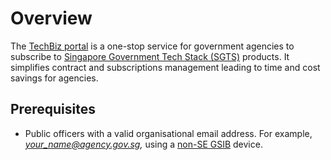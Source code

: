 # Overview

The [TechBiz portal](https://portal.techbiz.suite.gov.sg)  is a one-stop service for government agencies to subscribe to [Singapore Government Tech Stack (SGTS)](https://www.developer.tech.gov.sg/singapore-government-tech-stack/overview/index.html) products. It simplifies contract and subscriptions management leading to time and cost savings for agencies.

## Prerequisites

- Public officers with a valid organisational email address. For example, *your_name@agency.gov.sg,* using a [non-SE GSIB](glossary) device.

